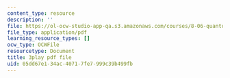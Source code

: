 ```yaml
---
content_type: resource
description: ''
file: https://ol-ocw-studio-app-qa.s3.amazonaws.com/courses/8-06-quantum-physics-iii-spring-2018/05dd67e134ac40717fe7999c39b499fb_BiLtNbncW8o.pdf
file_type: application/pdf
learning_resource_types: []
ocw_type: OCWFile
resourcetype: Document
title: 3play pdf file
uid: 05dd67e1-34ac-4071-7fe7-999c39b499fb
---
```

